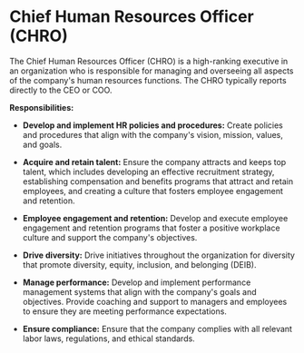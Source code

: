 # Chief Human Resources Officer (CHRO)

The Chief Human Resources Officer (CHRO) is a high-ranking executive in an organization who is responsible for managing and overseeing all aspects of the company's human resources functions. The CHRO typically reports directly to the CEO or COO.

**Responsibilities:**

* **Develop and implement HR policies and procedures:** Create policies and procedures that align with the company's vision, mission, values, and goals.

* **Acquire and retain talent:** Ensure the company attracts and keeps top talent, which includes developing an effective recruitment strategy, establishing compensation and benefits programs that attract and retain employees, and creating a culture that fosters employee engagement and retention.

* **Employee engagement and retention:** Develop and execute employee engagement and retention programs that foster a positive workplace culture and support the company's objectives.

* **Drive diversity:** Drive initiatives throughout the organization for diversity that promote diversity, equity, inclusion, and belonging (DEIB).

* **Manage performance:** Develop and implement performance management systems that align with the company's goals and objectives. Provide coaching and support to managers and employees to ensure they are meeting performance expectations.

* **Ensure compliance:** Ensure that the company complies with all relevant labor laws, regulations, and ethical standards.

